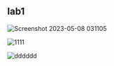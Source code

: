 ## lab1

![Screenshot 2023-05-08 031105](https://user-images.githubusercontent.com/78274961/236709560-a2ec362e-3755-47be-984a-469e76990773.png)

![1111](https://user-images.githubusercontent.com/78274961/236709817-7337f5e1-c6e3-432e-ade3-817f69663697.png)

![dddddd](https://user-images.githubusercontent.com/78274961/236878989-10330ea2-a85a-40b1-8284-14e2c4789143.png)

